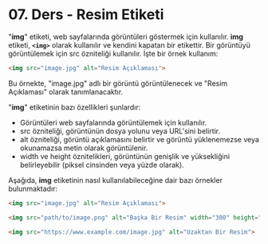 # 07. Ders - Resim Etiketi

"**img**" etiketi, web sayfalarında görüntüleri göstermek için kullanılır. **img** etiketi, **`<img>`** olarak kullanılır ve kendini kapatan bir etikettir. Bir görüntüyü görüntülemek için src özniteliği kullanılır. İşte bir örnek kullanım:

~~~ HTML
<img src="image.jpg" alt="Resim Açıklaması">
~~~

Bu örnekte, "image.jpg" adlı bir görüntü görüntülenecek ve "Resim Açıklaması" olarak tanımlanacaktır.

"**img**" etiketinin bazı özellikleri şunlardır:

* Görüntüleri web sayfalarında görüntülemek için kullanılır.
* src özniteliği, görüntünün dosya yolunu veya URL'sini belirtir.
* alt özniteliği, görüntü açıklamasını belirtir ve görüntü yüklenemezse veya okunamazsa metin olarak görüntülenir.
* width ve height öznitelikleri, görüntünün genişlik ve yüksekliğini belirleyebilir (piksel cinsinden veya yüzde olarak).

Aşağıda, **img** etiketinin nasıl kullanılabileceğine dair bazı örnekler bulunmaktadır:

~~~ HTML
<img src="image.jpg" alt="Resim Açıklaması">
~~~

~~~ HTML
<img src="path/to/image.png" alt="Başka Bir Resim" width="300" height="200">
~~~

~~~ HTML
<img src="https://www.example.com/image.jpg" alt="Uzaktan Bir Resim">
~~~